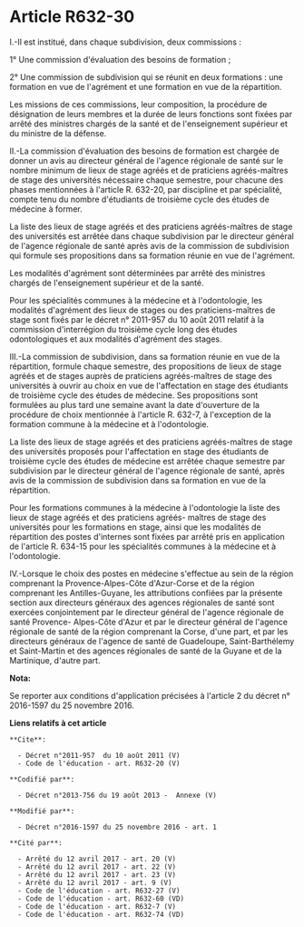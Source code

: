 # Article R632-30

I.-Il est institué, dans chaque subdivision, deux commissions : 

1° Une commission d'évaluation des besoins de formation ; 

2° Une commission de subdivision qui se réunit en deux formations : une formation en vue de l'agrément et une formation en
vue de la répartition. 

Les missions de ces commissions, leur composition, la procédure de désignation de leurs membres et la durée de leurs
fonctions sont fixées par arrêté des ministres chargés de la santé et de l'enseignement supérieur et du ministre de la
défense. 

II.-La commission d'évaluation des besoins de formation est chargée de donner un avis au directeur général de l'agence
régionale de santé sur le nombre minimum de lieux de stage agréés et de praticiens agréés-maîtres de stage des universités
nécessaire chaque semestre, pour chacune des phases mentionnées à l'article R. 632-20, par discipline et par spécialité,
compte tenu du nombre d'étudiants de troisième cycle des études de médecine à former. 

La liste des lieux de stage agréés et des praticiens agréés-maîtres de stage des universités est arrêtée dans chaque
subdivision par le directeur général de l'agence régionale de santé après avis de la commission de subdivision qui formule
ses propositions dans sa formation réunie en vue de l'agrément. 

Les modalités d'agrément sont déterminées par arrêté des ministres chargés de l'enseignement supérieur et de la santé. 

Pour les spécialités communes à la médecine et à l'odontologie, les modalités d'agrément des lieux de stages ou des
praticiens-maîtres de stage sont fixés par le décret n° 2011-957 du 10 août 2011 relatif à la commission d'interrégion du
troisième cycle long des études odontologiques et aux modalités d'agrément des stages. 

III.-La commission de subdivision, dans sa formation réunie en vue de la répartition, formule chaque semestre, des
propositions de lieux de stage agréés et de stages auprès de praticiens agréés-maîtres de stage des universités à ouvrir au
choix en vue de l'affectation en stage des étudiants de troisième cycle des études de médecine. Ses propositions sont
formulées au plus tard une semaine avant la date d'ouverture de la procédure de choix mentionnée à l'article R. 632-7, à
l'exception de la formation commune à la médecine et à l'odontologie. 

La liste des lieux de stage agréés et des praticiens agréés-maîtres de stage des universités proposés pour l'affectation en
stage des étudiants de troisième cycle des études de médecine est arrêtée chaque semestre par subdivision par le directeur
général de l'agence régionale de santé, après avis de la commission de subdivision dans sa formation en vue de la
répartition. 

Pour les formations communes à la médecine à l'odontologie la liste des lieux de stage agréés et des praticiens agréés-
maîtres de stage des universités pour les formations en stage, ainsi que les modalités de répartition des postes d'internes
sont fixées par arrêté pris en application de l'article R. 634-15 pour les spécialités communes à la médecine et à
l'odontologie. 

IV.-Lorsque le choix des postes en médecine s'effectue au sein de la région comprenant la Provence-Alpes-Côte d'Azur-Corse et
de la région comprenant les Antilles-Guyane, les attributions confiées par la présente section aux directeurs généraux des
agences régionales de santé sont exercées conjointement par le directeur général de l'agence régionale de santé Provence-
Alpes-Côte d'Azur et par le directeur général de l'agence régionale de santé de la région comprenant la Corse, d'une part, et
par les directeurs généraux de l'agence de santé de Guadeloupe, Saint-Barthélemy et Saint-Martin et des agences régionales de
santé de la Guyane et de la Martinique, d'autre part.

**Nota:**

Se reporter aux conditions d'application précisées à l'article 2 du décret n° 2016-1597 du 25 novembre 2016.

**Liens relatifs à cet article**

	**Cite**:

	  - Décret n°2011-957  du 10 août 2011 (V)
	  - Code de l'éducation - art. R632-20 (V)

	**Codifié par**:

	  - Décret n°2013-756 du 19 août 2013 -  Annexe (V)

	**Modifié par**:

	  - Décret n°2016-1597 du 25 novembre 2016 - art. 1

	**Cité par**:

	  - Arrêté du 12 avril 2017 - art. 20 (V)
	  - Arrêté du 12 avril 2017 - art. 22 (V)
	  - Arrêté du 12 avril 2017 - art. 23 (V)
	  - Arrêté du 12 avril 2017 - art. 9 (V)
	  - Code de l'éducation - art. R632-27 (V)
	  - Code de l'éducation - art. R632-60 (VD)
	  - Code de l'éducation - art. R632-7 (V)
	  - Code de l'éducation - art. R632-74 (VD)
